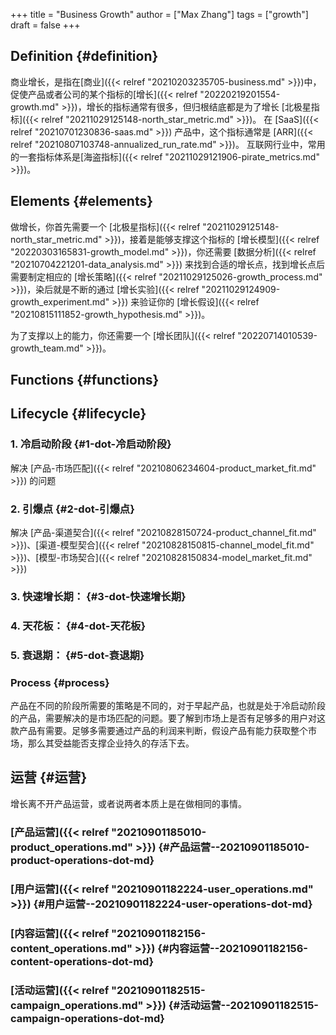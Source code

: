 +++
title = "Business Growth"
author = ["Max Zhang"]
tags = ["growth"]
draft = false
+++

## Definition {#definition}

商业增长，是指在[商业]({{< relref "20210203235705-business.md" >}})中，促使产品或者公司的某个指标的[增长]({{< relref "20220219201554-growth.md" >}})，增长的指标通常有很多，但归根结底都是为了增长 [北极星指标]({{< relref "20211029125148-north_star_metric.md" >}})。
在 [SaaS]({{< relref "20210701230836-saas.md" >}}) 产品中，这个指标通常是 [ARR]({{< relref "20210807103748-annualized_run_rate.md" >}})。
互联网行业中，常用的一套指标体系是[海盗指标]({{< relref "20211029121906-pirate_metrics.md" >}})。


## Elements {#elements}

做增长，你首先需要一个 [北极星指标]({{< relref "20211029125148-north_star_metric.md" >}})，接着是能够支撑这个指标的 [增长模型]({{< relref "20220303165831-growth_model.md" >}})，你还需要 [数据分析]({{< relref "20210704221201-data_analysis.md" >}}) 来找到合适的增长点，找到增长点后需要制定相应的 [增长策略]({{< relref "20211029125026-growth_process.md" >}})，染后就是不断的通过 [增长实验]({{< relref "20211029124909-growth_experiment.md" >}}) 来验证你的 [增长假设]({{< relref "20210815111852-growth_hypothesis.md" >}})。

为了支撑以上的能力，你还需要一个 [增长团队]({{< relref "20220714010539-growth_team.md" >}})。


## Functions {#functions}


## Lifecycle {#lifecycle}


### 1. 冷启动阶段 {#1-dot-冷启动阶段}

解决 [产品-市场匹配]({{< relref "20210806234604-product_market_fit.md" >}}) 的问题


### 2. 引爆点 {#2-dot-引爆点}

解决 [产品-渠道契合]({{< relref "20210828150724-product_channel_fit.md" >}})、[渠道-模型契合]({{< relref "20210828150815-channel_model_fit.md" >}})、[模型-市场契合]({{< relref "20210828150834-model_market_fit.md" >}})


### 3. 快速增长期： {#3-dot-快速增长期}


### 4. 天花板： {#4-dot-天花板}


### 5. 衰退期： {#5-dot-衰退期}


### Process {#process}

产品在不同的阶段所需要的策略是不同的，对于早起产品，也就是处于冷启动阶段的产品，需要解决的是市场匹配的问题。要了解到市场上是否有足够多的用户对这款产品有需要。足够多需要通过产品的利润来判断，假设产品有能力获取整个市场，那么其受益能否支撑企业持久的存活下去。


## 运营 {#运营}

增长离不开产品运营，或者说两者本质上是在做相同的事情。


### [产品运营]({{< relref "20210901185010-product_operations.md" >}}) {#产品运营--20210901185010-product-operations-dot-md}


### [用户运营]({{< relref "20210901182224-user_operations.md" >}}) {#用户运营--20210901182224-user-operations-dot-md}


### [内容运营]({{< relref "20210901182156-content_operations.md" >}}) {#内容运营--20210901182156-content-operations-dot-md}


### [活动运营]({{< relref "20210901182515-campaign_operations.md" >}}) {#活动运营--20210901182515-campaign-operations-dot-md}
